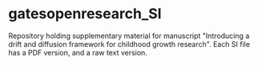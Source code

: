 # gatesopenresearch_SI
Repository holding supplementary material for manuscript "Introducing a drift and diffusion framework for childhood growth research". Each SI file has a PDF version, and a raw text version. 
